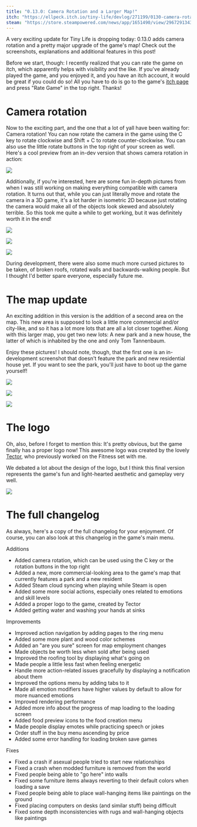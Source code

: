 ```yaml
---
title: "0.13.0: Camera Rotation and a Larger Map!"
itch: "https://ellpeck.itch.io/tiny-life/devlog/271199/0130-camera-rotation-and-a-larger-map"
steam: "https://store.steampowered.com/news/app/1651490/view/2967291343236374275"
---
```


A very exciting update for Tiny Life is dropping today: 0.13.0 adds camera rotation and a pretty major upgrade of the game's map! Check out the screenshots, explanations and additional features in this post!

Before we start, though: I recently realized that you can rate the game on itch, which apparently helps with visibility and the like. If you've already played the game, and you enjoyed it, and you have an itch account, it would be great if you could do so! All you have to do is go to the game's [itch page](https://ellpeck.itch.io/tiny-life) and press "Rate Game" in the top right. Thanks!

# Camera rotation

Now to the exciting part, and the one that a lot of yall have been waiting for: Camera rotation! You can now rotate the camera in the game using the C key to rotate clockwise and Shift + C to rotate counter-clockwise. You can also use the little rotate buttons in the top right of your screen as well. Here's a cool preview from an in-dev version that shows camera rotation in action:

![](https://img.itch.zone/aW1nLzY0NDI3NTEuZ2lm/original/4XvBWp.gif)

Additionally, if you're interested, here are some fun in-depth pictures from when I was still working on making everything compatible with camera rotation. It turns out that, while you can just literally move and rotate the camera in a 3D game, it's a lot harder in isometric 2D because just rotating the camera would make all of the objects look skewed and absolutely terrible. So this took me quite a while to get working, but it was definitely worth it in the end!

![](https://img.itch.zone/aW1nLzY0NDI3NTMucG5n/original/N6P%2Ftf.png)

![](https://img.itch.zone/aW1nLzY0NDI3NTUucG5n/original/jEdjiv.png)

![](https://img.itch.zone/aW1nLzY0NDI3NTgucG5n/original/5VQRGW.png)

During development, there were also some much more cursed pictures to be taken, of broken roofs, rotated walls and backwards-walking people. But I thought I'd better spare everyone, especially future me.

# The map update

An exciting addition in this version is the addition of a second area on the map. This new area is supposed to look a little more commercial and/or city-like, and so it has a lot more lots that are all a lot closer together. Along with this larger map, you get two new lots: A new park and a new house, the latter of which is inhabited by the one and only Tom Tannenbaum.

Enjoy these pictures! I should note, though, that the first one is an in-development screenshot that doesn't feature the park and new residential house yet. If you want to see the park, you'll just have to boot up the game yourself!

![](https://img.itch.zone/aW1nLzY0NDI3ODMucG5n/original/1wx9B5.png)

![](https://img.itch.zone/aW1nLzY0NDI3ODQucG5n/original/6YS08K.png)

![](https://img.itch.zone/aW1nLzY0NDI3ODUucG5n/original/aYSZEM.png)

# The logo

Oh, also, before I forget to mention this: It's pretty obvious, but the game finally has a proper logo now! This awesome logo was created by the lovely [Tector](https://www.instagram.com/tector_pixel/), who previously worked on the Fitness set with me.

We debated a lot about the design of the logo, but I think this final version represents the game's fun and light-hearted aesthetic and gameplay very well.

![](https://img.itch.zone/aW1nLzY0NDI4MDQucG5n/original/Th9Ent.png)

# The full changelog

As always, here's a copy of the full changelog for your enjoyment. Of course, you can also look at this changelog in the game's main menu.

Additions
- Added camera rotation, which can be used using the C key or the rotation buttons in the top right
- Added a new, more commercial-looking area to the game's map that currently features a park and a new resident
- Added Steam cloud syncing when playing while Steam is open
- Added some more social actions, especially ones related to emotions and skill levels
- Added a proper logo to the game, created by Tector
- Added getting water and washing your hands at sinks

Improvements
- Improved action navigation by adding pages to the ring menu
- Added some more plant and wood color schemes
- Added an "are you sure" screen for map employment changes
- Made objects be worth less when sold after being used
- Improved the roofing tool by displaying what's going on
- Made people a little less fast when feeling energetic
- Handle more action-related issues gracefully by displaying a notification about them
- Improved the options menu by adding tabs to it
- Made all emotion modifiers have higher values by default to allow for more nuanced emotions
- Improved rendering performance
- Added more info about the progress of map loading to the loading screen
- Added food preview icons to the food creation menu
- Made people display emotes while practicing speech or jokes
- Order stuff in the buy menu ascending by price
- Added some error handling for loading broken save games

Fixes
- Fixed a crash if asexual people tried to start new relationships
- Fixed a crash when modded furniture is removed from the world
- Fixed people being able to "go here" into walls
- Fixed some furniture items always reverting to their default colors when loading a save
- Fixed people being able to place wall-hanging items like paintings on the ground
- Fixed placing computers on desks (and similar stuff) being difficult
- Fixed some depth inconsistencies with rugs and wall-hanging objects like paintings
